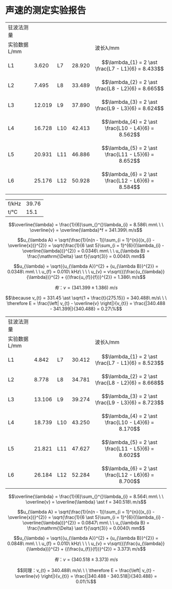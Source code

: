 # 声速的测定实验报告

|              |        |     |        |                                                     |
|--------------|--------|-----|--------|-----------------------------------------------------|
| 驻波法测量   |        |     |        |                                                     |
| 实验数据L/mm |        |     |        | 波长λ/mm                                            |
| L1           | 3.620  | L7  | 28.920 | $$\lambda_{1} = 2 \ast \frac{L7 - L1}{6} = 8.433$$  |
| L2           | 7.495  | L8  | 33.489 | $$\lambda_{2} = 2 \ast \frac{L8 - L2}{6} = 8.665$$  |
| L3           | 12.019 | L9  | 37.890 | $$\lambda_{3} = 2 \ast \frac{L9 - L3}{6} = 8.624$$  |
| L4           | 16.728 | L10 | 42.413 | $$\lambda_{4} = 2 \ast \frac{L10 - L4}{6} = 8.562$$ |
| L5           | 20.931 | L11 | 46.886 | $$\lambda_{5} = 2 \ast \frac{L11 - L5}{6} = 8.652$$ |
| L6           | 25.176 | L12 | 50.928 | $$\lambda_{6} = 2 \ast \frac{L12 - L6}{6} = 8.584$$ |

|       |       |
|-------|-------|
| f/kHz | 39.76 |
| t/℃   | 15.1  |

$$\overline{\lambda} = \frac{1}{6}\sum_{}^{}\lambda_{i} = 8.586\ mm\ \ \ \overline{v} = \overline{\lambda}*f = 341.399\ m/s$$

$$u_{\lambda A} = \sqrt{\frac{1}{n(n - 1)}\sum_{i = 1}^{n}{(x_{i} - \overline{x})}^{2}} = \sqrt{\frac{1}{6 \ast 5}\sum_{i = 1}^{6}{(\lambda_{i} - \overline{\lambda})}^{2}} = 0.0346\ mm\ \ \ u_{\lambda B} = \frac{\mathrm{\Delta} \ast f}{\sqrt{3}} = 0.0040\ mm$$

$$u_{\lambda} = \sqrt{{u_{\lambda A}}^{2} + {u_{\lambda B}}^{2}} = 0.0348\ mm\ \ \ u_{f} = 0.010\ kHz\ \ \ \ u_{v} = v\sqrt{{(\frac{u_{\lambda}}{\lambda})}^{2} + {(\frac{u_{f}}{f})}^{2}} = 1.386\ m/s$$

$$有：v = (341.399 \pm 1.386)\ m/s$$

$$\because v_{t} = 331.45 \ast \sqrt{1 + \frac{t}{275.15}} = 340.488\ m/s\ \ \ \therefore E = \frac{\left| v_{t} - \overline{v} \right|}{v_{t}} = \frac{|340.488 - 341.399|}{340.488} = 0.27\%$$

|              |        |     |        |                                                     |
|--------------|--------|-----|--------|-----------------------------------------------------|
| 驻波法测量   |        |     |        |                                                     |
| 实验数据L/mm |        |     |        | 波长λ/mm                                            |
| L1           | 4.842  | L7  | 30.412 | $$\lambda_{1} = 2 \ast \frac{L7 - L1}{6} = 8.523$$  |
| L2           | 8.778  | L8  | 34.781 | $$\lambda_{2} = 2 \ast \frac{L8 - L2}{6} = 8.668$$  |
| L3           | 13.106 | L9  | 39.274 | $$\lambda_{3} = 2 \ast \frac{L9 - L3}{6} = 8.723$$  |
| L4           | 18.739 | L10 | 43.250 | $$\lambda_{4} = 2 \ast \frac{L10 - L4}{6} = 8.170$$ |
| L5           | 21.821 | L11 | 47.627 | $$\lambda_{5} = 2 \ast \frac{L11 - L5}{6} = 8.602$$ |
| L6           | 26.184 | L12 | 52.284 | $$\lambda_{6} = 2 \ast \frac{L12 - L6}{6} = 8.700$$ |

$$\overline{\lambda} = \frac{1}{6}\sum_{}^{}\lambda_{i} = 8.564\ mm\ \ \ \overline{v} = \overline{\lambda} \ast f = 340.518\ m/s$$

$$u_{\lambda A} = \sqrt{\frac{1}{n(n - 1)}\sum_{i = 1}^{n}{(x_{i} - \overline{x})}^{2}} = \sqrt{\frac{1}{6 \ast 5}\sum_{i = 1}^{6}{(\lambda_{i} - \overline{\lambda})}^{2}} = 0.0847\ mm\ \ \ u_{\lambda B} = \frac{\mathrm{\Delta} \ast f}{\sqrt{3}} = 0.0040\ mm$$

$$u_{\lambda} = \sqrt{{u_{\lambda A}}^{2} + {u_{\lambda B}}^{2}} = 0.0848\ mm\ \ \ u_{f} = 0.010\ kHz\ \ \ \ u_{v} = v\sqrt{{(\frac{u_{\lambda}}{\lambda})}^{2} + {(\frac{u_{f}}{f})}^{2}} = 3.373\ m/s$$

$$有：v = (340.518 \pm 3.373)\ m/s$$

$$同理：v_{t} = 340.488\ m/s\ \ \ \therefore E = \frac{\left| v_{t} - \overline{v} \right|}{v_{t}} = \frac{|340.488 - 340.518|}{340.488} = 0.01\%$$
